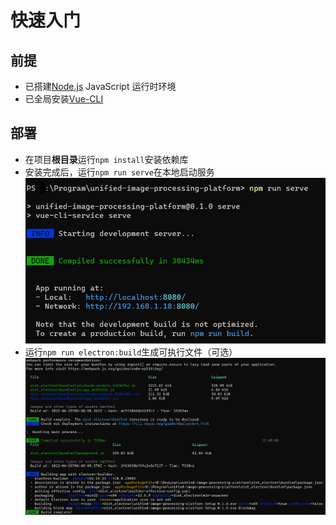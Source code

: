 # 快速入门

## 前提
- 已搭建[Node.js](https://nodejs.org/zh-cn/) JavaScript 运行时环境
- 已全局安装[Vue-CLI](https://cli.vuejs.org/zh/)

## 部署
- 在项目**根目录**运行`npm install`安装依赖库
- 安装完成后，运行`npm run serve`在本地启动服务
![构建成功](_images/npm-run-serve.jpg)
- 运行`npm run electron:build`生成可执行文件（可选）
![构建成功](_images/npm-run-electron-build.jpg)

<!-- ## opencv4nodejs

1. install opencv release, which can be found here, the version I used is 3.4.x

2. disable auto build

```bash
OPENCV4NODEJS_DISABLE_AUTOBUILD=1
```

3.set system environmental variables

![环境变量](_images/npm-run-serve.jpg) -->